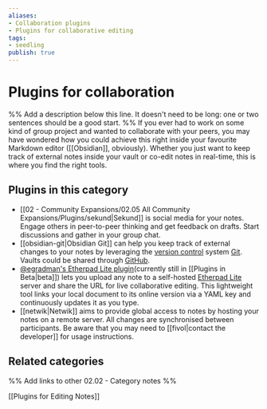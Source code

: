 ```yaml
---
aliases:
- Collaboration plugins
- Plugins for collaborative editing
tags: 
- seedling 
publish: true
---
```



# Plugins for collaboration

%% Add a description below this line. It doesn't need to be long: one or two sentences should be a good start. %%
If you ever had to work on some kind of group project and wanted to collaborate with your peers, you may have wondered how you could achieve this right inside your favourite Markdown editor ([[Obsidian]], obviously). Whether you just want to keep track of external notes inside your vault or co-edit notes in real-time, this is where you find the right tools.

## Plugins in this category

- [[02 - Community Expansions/02.05 All Community Expansions/Plugins/sekund|Sekund]] is social media for your notes. Engage others in peer-to-peer thinking and get feedback on drafts. Start discussions and gather in your group chat.
- [[obsidian-git|Obsidian Git]] can help you keep track of external changes to your notes by leveraging the [version control](https://www.wikiwand.com/en/Version_control) system [Git](https://book.git-scm.com/). Vaults could be shared through [GitHub](https://docs.github.com/en/get-started/quickstart).
- [@egradman's Etherpad Lite plugin](https://github.com/egradman/obsidian-etherpad-lite)(currently still in [[Plugins in Beta|beta]]) lets you upload any note to a self-hosted [Etherpad Lite](https://etherpad.org/) server and share the URL for live collaborative editing. This lightweight tool links your local document to its online version via a YAML key and continuously updates it as you type.
- [[netwik|Netwik]] aims to provide global access to notes by hosting your notes on a remote server. All changes are synchronised between participants. Be aware that you may need to [[fivol|contact the developer]] for usage instructions.

## Related categories

%% Add links to other 02.02 - Category notes %%

[[Plugins for Editing Notes]]
